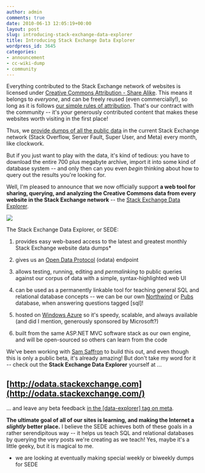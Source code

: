 ```yaml
---
author: admin
comments: true
date: 2010-06-13 12:05:19+00:00
layout: post
slug: introducing-stack-exchange-data-explorer
title: Introducing Stack Exchange Data Explorer
wordpress_id: 3645
categories:
- announcement
- cc-wiki-dump
- community
---
```



Everything contributed to the Stack Exchange network of websites is licensed under [Creative Commons Attribution - Share Alike](http://creativecommons.org/licenses/by-sa/2.5/). This means it belongs to _everyone_, and can be freely reused (even commercially!), so long as it is follows [our simple rules of attribution](http://blog.stackoverflow.com/2009/06/attribution-required/). That's our contract with the community -- it's _your_ generously contributed content that makes these websites worth visiting in the first place! 



Thus, we [provide dumps of all the public data](http://blog.stackoverflow.com/category/cc-wiki-dump/) in the current Stack Exchange network (Stack Overflow, Server Fault, Super User, and Meta) every month, like clockwork.



But if you just want to play with the data, it's kind of tedious: you have to download the entire 700 plus megabyte archive, import it into some kind of database system -- and only then can you even _begin_ thinking about how to query out the results you're looking for.



Well, I'm pleased to announce that we now officially support **a web tool for sharing, querying, and analyzing the Creative Commons data from every website in the Stack Exchange network** -- the [Stack Exchange Data Explorer](http://odata.stackexchange.com/).



[![](http://blog.stackoverflow.com/wp-content/uploads/stack-exchange-data-explorer.png)](http://odata.stackexchange.com/)



The Stack Exchange Data Explorer, or SEDE:







  1. provides easy web-based access to the latest and greatest monthly Stack Exchange website data dumps*

  2. gives us an [Open Data Protocol](http://www.odata.org/) (odata) endpoint

  3. allows testing, running, editing and _permalinking_ to public queries against our corpus of data with a simple, syntax-highlighted web UI

  4. can be used as a permanently linkable tool for teaching general SQL and relational database concepts -- we can be our own [Northwind](http://msdn.microsoft.com/en-us/library/aa276825(SQL.80).aspx) or [Pubs](http://msdn.microsoft.com/en-us/library/aa238305(SQL.80).aspx) database, when answering questions tagged [sql]!

  5. hosted on [Windows Azure](http://www.microsoft.com/windowsazure/windowsazure/) so it's speedy, scalable, and always available (and did I mention, generously sponsored by Microsoft?) 

  6. built from the same ASP.NET MVC software stack as our own engine, and will be open-sourced so others can learn from the code




We've been working with [Sam Saffron](http://stackoverflow.com/users/17174/sam-saffron) to build this out, and even though this is only a public beta, it's already amazing! But don't take my word for it -- check out the **Stack Exchange Data Explorer** yourself at ...





## [http://odata.stackexchange.com](http://odata.stackexchange.com/)





... and leave any beta feedback [in the [data-explorer] tag on meta](http://meta.stackoverflow.com/questions/tagged/data-explorer).



**The ultimate goal of all of our sites is learning, and making the Internet a _slightly_ better place.** I believe the SEDE achieves both of these goals in a rather serendipitous way -- it helps us teach SQL and relational databases by querying the very posts we're creating as we teach! Yes, maybe it's a little geeky, but it is magical to me.



* we are looking at eventually making special weekly or biweekly dumps for SEDE

